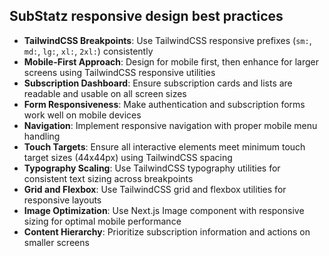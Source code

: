 ## SubStatz responsive design best practices

- **TailwindCSS Breakpoints**: Use TailwindCSS responsive prefixes (`sm:`, `md:`, `lg:`, `xl:`, `2xl:`) consistently
- **Mobile-First Approach**: Design for mobile first, then enhance for larger screens using TailwindCSS responsive utilities
- **Subscription Dashboard**: Ensure subscription cards and lists are readable and usable on all screen sizes
- **Form Responsiveness**: Make authentication and subscription forms work well on mobile devices
- **Navigation**: Implement responsive navigation with proper mobile menu handling
- **Touch Targets**: Ensure all interactive elements meet minimum touch target sizes (44x44px) using TailwindCSS spacing
- **Typography Scaling**: Use TailwindCSS typography utilities for consistent text sizing across breakpoints
- **Grid and Flexbox**: Use TailwindCSS grid and flexbox utilities for responsive layouts
- **Image Optimization**: Use Next.js Image component with responsive sizing for optimal mobile performance
- **Content Hierarchy**: Prioritize subscription information and actions on smaller screens
